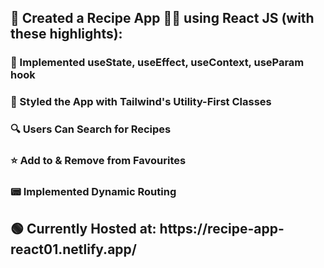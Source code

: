 <h2> 🚀 Created a Recipe App 🍕🍔 using React JS (with these highlights):</h2>
<h3> 🔄 Implemented useState, useEffect, useContext, useParam hook</h3>
<h3> 🎨 Styled the App with Tailwind's Utility-First Classes </h3>
<h3> 🔍 Users Can Search for Recipes</h3>
<h3> ⭐ Add to & Remove from Favourites</h3>
<h3> 📟 Implemented Dynamic Routing </h3>
<h2> 🟢 Currently Hosted at: https://recipe-app-react01.netlify.app/ </h2>
